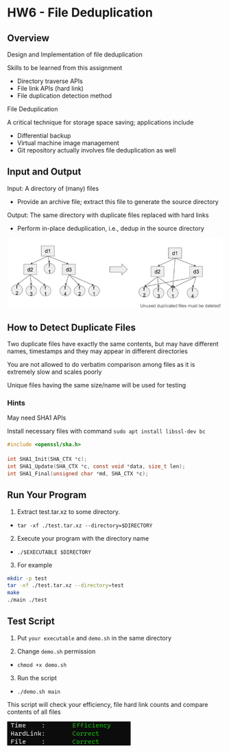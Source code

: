 # HW6 - File Deduplication

## Overview
Design and Implementation of file deduplication

Skills to be learned from this assignment
- Directory traverse APIs
- File link APIs (hard link)
- File duplication detection method

File Deduplication

A critical technique for storage space saving; applications include
- Differential backup
- Virtual machine image management
- Git repository actually involves file deduplication as well

## Input and Output
Input: A directory of (many) files
- Provide an archive file; extract this file to generate the source directory

Output: The same directory with duplicate files replaced with hard links
- Perform in-place deduplication, i.e., dedup in the source directory

![Alt text](image.png)

## How to Detect Duplicate Files
Two duplicate files have exactly the same contents, but may have different names, timestamps and they may appear in different directories

You are not allowed to do verbatim comparison among files as it is extremely slow and scales poorly

Unique files having the same size/name will be used for testing

### Hints
May need SHA1 APIs

Install necessary files with command `sudo apt install libssl-dev bc`

```c
#include <openssl/sha.h>

int SHA1_Init(SHA_CTX *c);
int SHA1_Update(SHA_CTX *c, const void *data, size_t len);
int SHA1_Final(unsigned char *md, SHA_CTX *c);
```

## Run Your Program
1. Extract test.tar.xz to some directory.
- `tar -xf ./test.tar.xz --directory=$DIRECTORY`

2. Execute your program with the directory name
- `./$EXECUTABLE $DIRECTORY`

3. For example
```bash
mkdir -p test
tar -xf ./test.tar.xz --directory=test
make
./main ./test
```

## Test Script
1. Put `your executable` and `demo.sh` in the same directory

2. Change `demo.sh` permission
- `chmod +x demo.sh`

3. Run the script
- `./demo.sh main`

This script will check your efficiency, file hard link counts and compare contents of all files

![Alt text](image-1.png)